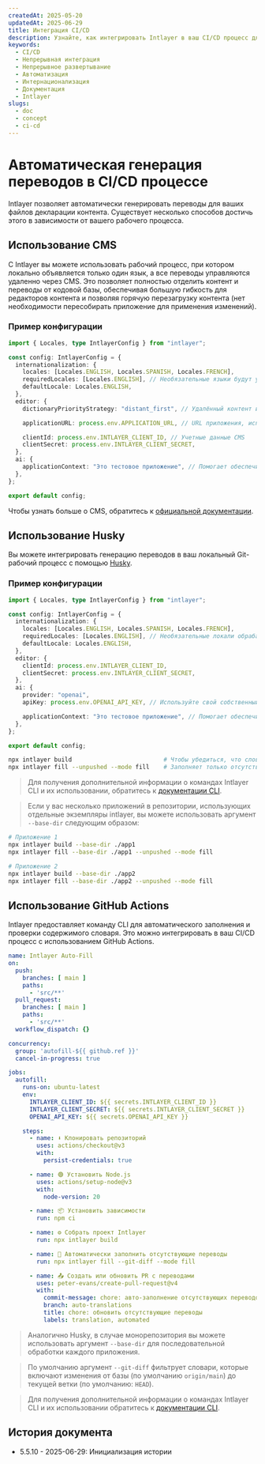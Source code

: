 ```yaml
---
createdAt: 2025-05-20
updatedAt: 2025-06-29
title: Интеграция CI/CD
description: Узнайте, как интегрировать Intlayer в ваш CI/CD процесс для автоматизированного управления контентом и развертывания.
keywords:
  - CI/CD
  - Непрерывная интеграция
  - Непрерывное развертывание
  - Автоматизация
  - Интернационализация
  - Документация
  - Intlayer
slugs:
  - doc
  - concept
  - ci-cd
---
```


# Автоматическая генерация переводов в CI/CD процессе

Intlayer позволяет автоматически генерировать переводы для ваших файлов декларации контента. Существует несколько способов достичь этого в зависимости от вашего рабочего процесса.

## Использование CMS

С Intlayer вы можете использовать рабочий процесс, при котором локально объявляется только один язык, а все переводы управляются удаленно через CMS. Это позволяет полностью отделить контент и переводы от кодовой базы, обеспечивая большую гибкость для редакторов контента и позволяя горячую перезагрузку контента (нет необходимости пересобирать приложение для применения изменений).

### Пример конфигурации

```ts fileName="intlayer.config.ts"
import { Locales, type IntlayerConfig } from "intlayer";

const config: IntlayerConfig = {
  internationalization: {
    locales: [Locales.ENGLISH, Locales.SPANISH, Locales.FRENCH],
    requiredLocales: [Locales.ENGLISH], // Необязательные языки будут управляться удаленно
    defaultLocale: Locales.ENGLISH,
  },
  editor: {
    dictionaryPriorityStrategy: "distant_first", // Удалённый контент имеет приоритет

    applicationURL: process.env.APPLICATION_URL, // URL приложения, используемый CMS

    clientId: process.env.INTLAYER_CLIENT_ID, // Учетные данные CMS
    clientSecret: process.env.INTLAYER_CLIENT_SECRET,
  },
  ai: {
    applicationContext: "Это тестовое приложение", // Помогает обеспечить согласованность генерации перевода
  },
};

export default config;
```

Чтобы узнать больше о CMS, обратитесь к [официальной документации](https://github.com/aymericzip/intlayer/blob/main/docs/docs/ru/intlayer_CMS.md).

## Использование Husky

Вы можете интегрировать генерацию переводов в ваш локальный Git-рабочий процесс с помощью [Husky](https://typicode.github.io/husky/).

### Пример конфигурации

```ts fileName="intlayer.config.ts"
import { Locales, type IntlayerConfig } from "intlayer";

const config: IntlayerConfig = {
  internationalization: {
    locales: [Locales.ENGLISH, Locales.SPANISH, Locales.FRENCH],
    requiredLocales: [Locales.ENGLISH], // Необязательные локали обрабатываются удаленно
    defaultLocale: Locales.ENGLISH,
  },
  editor: {
    clientId: process.env.INTLAYER_CLIENT_ID,
    clientSecret: process.env.INTLAYER_CLIENT_SECRET,
  },
  ai: {
    provider: "openai",
    apiKey: process.env.OPENAI_API_KEY, // Используйте свой собственный API ключ

    applicationContext: "Это тестовое приложение", // Помогает обеспечить согласованность генерации перевода
  },
};

export default config;
```

```bash fileName=".husky/pre-push"
npx intlayer build                          # Чтобы убедиться, что словари обновлены
npx intlayer fill --unpushed --mode fill    # Заполняет только отсутствующий контент, не обновляет существующий
```

> Для получения дополнительной информации о командах Intlayer CLI и их использовании, обратитесь к [документации CLI](https://github.com/aymericzip/intlayer/blob/main/docs/docs/ru/intlayer_cli.md).

> Если у вас несколько приложений в репозитории, использующих отдельные экземпляры intlayer, вы можете использовать аргумент `--base-dir` следующим образом:

```bash fileName=".husky/pre-push"
# Приложение 1
npx intlayer build --base-dir ./app1
npx intlayer fill --base-dir ./app1 --unpushed --mode fill

# Приложение 2
npx intlayer build --base-dir ./app2
npx intlayer fill --base-dir ./app2 --unpushed --mode fill
```

## Использование GitHub Actions

Intlayer предоставляет команду CLI для автоматического заполнения и проверки содержимого словаря. Это можно интегрировать в ваш CI/CD процесс с использованием GitHub Actions.

```yaml fileName=".github/workflows/intlayer-translate.yml"
name: Intlayer Auto-Fill
on:
  push:
    branches: [ main ]
    paths:
      - 'src/**'
  pull_request:
    branches: [ main ]
    paths:
      - 'src/**'
  workflow_dispatch: {}

concurrency:
  group: 'autofill-${{ github.ref }}'
  cancel-in-progress: true

jobs:
  autofill:
    runs-on: ubuntu-latest
    env:
      INTLAYER_CLIENT_ID: ${{ secrets.INTLAYER_CLIENT_ID }}
      INTLAYER_CLIENT_SECRET: ${{ secrets.INTLAYER_CLIENT_SECRET }}
      OPENAI_API_KEY: ${{ secrets.OPENAI_API_KEY }}

    steps:
      - name: ⬇️ Клонировать репозиторий
        uses: actions/checkout@v3
        with:
          persist-credentials: true

      - name: 🟢 Установить Node.js
        uses: actions/setup-node@v3
        with:
          node-version: 20

      - name: 📦 Установить зависимости
        run: npm ci

      - name: ⚙️ Собрать проект Intlayer
        run: npx intlayer build

      - name: 🤖 Автоматически заполнить отсутствующие переводы
        run: npx intlayer fill --git-diff --mode fill

      - name: 📤 Создать или обновить PR с переводами
        uses: peter-evans/create-pull-request@v4
        with:
          commit-message: chore: авто-заполнение отсутствующих переводов [skip ci]
          branch: auto-translations
          title: chore: обновить отсутствующие переводы
          labels: translation, automated
```

> Аналогично Husky, в случае монорепозитория вы можете использовать аргумент `--base-dir` для последовательной обработки каждого приложения.

> По умолчанию аргумент `--git-diff` фильтрует словари, которые включают изменения от базы (по умолчанию `origin/main`) до текущей ветки (по умолчанию: `HEAD`).

> Для получения дополнительной информации о командах Intlayer CLI и их использовании обратитесь к [документации CLI](https://github.com/aymericzip/intlayer/blob/main/docs/docs/ru/intlayer_cli.md).

## История документа

- 5.5.10 - 2025-06-29: Инициализация истории
